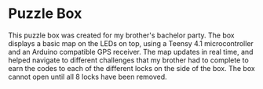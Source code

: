 # Puzzle Box

This puzzle box was created for my brother's bachelor party. The box displays a basic map on the LEDs on top, using a Teensy 4.1 microcontroller and an Arduino compatible GPS receiver. 
The map updates in real time, and helped navigate to different challenges that my brother had to complete to earn the codes to each of the different locks on the side of the box. The box cannot open until all 8 locks have been removed.
